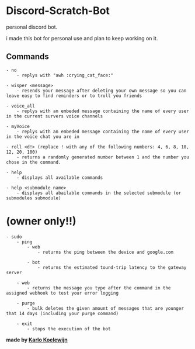 # Discord-Scratch-Bot
personal discord bot.

i made this bot for personal use and plan to keep working on it.


## Commands
    - no
        - replys with "awh :crying_cat_face:"
        
    - wisper <message>
        - resends your message after deleting your own message so you can leave easy to find reminders or to troll you friends
    
    - voice_all
        - replys with an embeded message containing the name of every user in the current survers voice channels
    
    - myVoice
        - replys with an embeded message containing the name of every user in the voice chat you are in
    
    - roll <d!> (replace ! with any of the following numbers: 4, 6, 8, 10, 12, 20, 100)
        - returns a randomly generated number between 1 and the number you chose in the command.
        
    - help 
        - displays all available commands
    
    - help <submodule name>
        - displays all abailable commands in the selected submodule (or submodules submodule)
    
# (owner only!!)
    - sudo
        - ping
            - web
                - returns the ping between the device and google.com
            
            - bot
                - returns the estimated tound-trip latency to the gateway server
        
        - web
            - returns the message you type after the command in the assigned webhook to test your error logging
        
        - purge
            - bulk deletes the given amount of messages that are younger that 14 days (including your purge command)
            
        - exit
            - stops the execution of the bot
    
                
**made by [Karlo Koelewijn](www.karlokoelewijn.wordpress.com)**
